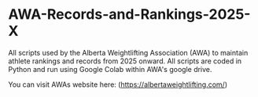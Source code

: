 # AWA-Records-and-Rankings-2025-X
All scripts used by the Alberta Weightlifting Association (AWA) to maintain athlete rankings and records from 2025 onward. All scripts are coded in Python and run using Google Colab within AWA's google drive. 

You can visit AWAs website here: (https://albertaweightlifting.com/)

